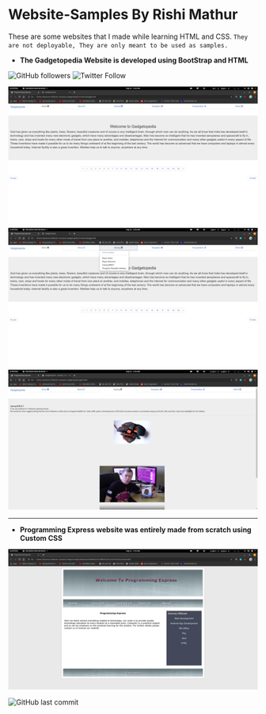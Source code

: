# Website-Samples By Rishi Mathur

These are some websites that I made while learning HTML and CSS. 
`They are not deployable, They are only meant to be used as samples.`
- __The Gadgetopedia Website is developed using BootStrap and HTML__

![GitHub followers](https://img.shields.io/github/followers/skyrunner360?label=Follow&style=social) ![Twitter Follow](https://img.shields.io/twitter/follow/skyrunner360?style=social) 

![Alt text](./w2.png "Gadgetopedia Homepage")
![Alt text](./w3.png "dropdown menu")
![Alt text](./w4.png "gadget page")

---
- __Programming Express website was entirely made from scratch using Custom CSS__

![Alt text](./w1.png "Interface")

![GitHub last commit](https://img.shields.io/github/last-commit/skyrunner360/Website-Samples)
